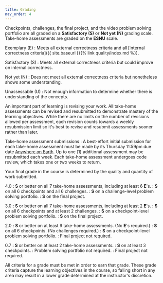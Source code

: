 ```yaml
---
title: Grading
nav_order: 4
---
```


Checkpoints, challenges, the final project, and the video problem solving portfolio are all graded on a **Satisfactory (S)** or **Not yet (N)** grading scale. Take-home assessments are graded on the **ESNU** scale.

Exemplary (E)
: Meets all external correctness criteria and all [internal correctness criteria]({{ site.baseurl }}{% link quality/index.md %}).

Satisfactory (S)
: Meets all external correctness criteria but could improve on internal correctness.

Not yet (N)
: Does not meet all external correctness criteria but nonetheless shows some understanding.

Unassessable (U)
: Not enough information to determine whether there is understanding of the concepts.

An important part of learning is revising your work. All take-home assessments can be revised and resubmitted to demonstrate mastery of the learning objectives. While there are no limits on the number of revisions allowed per assessment, each revision counts towards a weekly resubmission limit so it's best to revise and resubmit assessments sooner rather than later.

Take-home assessment submissions
: A best-effort initial submission for each take-home assessment must be made by its Thursday 11:59pm due date [Anywhere on Earth](https://time.is/Anywhere_on_Earth). Up to one (1) additional assessment may be resubmitted each week. Each take-home assessment undergoes code review, which takes one or two weeks to return.

Your final grade in the course is determined by the quality and quantity of work submitted.

4.0
: **S** or better on all 7 take-home assessments, including at least 6 **E**'s.
: **S** on all 6 checkpoints and all 6 challenges.
: **S** on a challenge-level problem solving portfolio.
: **S** on the final project.

3.0
: **S** or better on all 7 take-home assessments, including at least 2 **E**'s.
: **S** on all 6 checkpoints and at least 2 challenges.
: **S** on a checkpoint-level problem solving portfolio.
: **S** on the final project.

2.0
: **S** or better on at least 6 take-home assessments. (No **E**'s required.)
: **S** on all 6 checkpoints. (No challenges required.)
: **S** on a checkpoint-level problem solving portfolio.
: Final project not required.

0.7
: **S** or better on at least 2 take-home assessments.
: **S** on at least 3 checkpoints.
: Problem solving portfolio not required.
: Final project not required.

All criteria for a grade must be met in order to earn that grade. These grade criteria capture the learning objectives in the course, so falling short in any area may result in a lower grade determined at the instructor's discretion.
